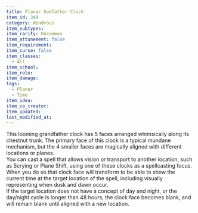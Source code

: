 ```yaml
---
title: Planar Godfather Clock
item_id: 349
category: Wondrous
item_subtypes: 
item_rarity: Uncommon
item_attunement: false
item_requirement: 
item_curse: false
item_classes: 
  - All
item_school: 
item_role: 
item_damage: 
tags:
  - Planar
  - Time
item_idea: 
item_co_creator: 
item_updated: 
last_modified_at: 
---
```


This looming grandfather clock has 5 faces arranged whimsically along its chestnut trunk. The primary face of this clock is a typical mundane mechanism, but the 4 smaller faces are magically aligned with different locations or planes.  
You can cast a spell that allows vision or transport to another location, such as <magic-spell>Scrying</magic-spell> or <magic-spell>Plane Shift</magic-spell>, using one of these clocks as a spellcasting focus. When you do so that clock face will transform to be able to show the current time at the target location of the spell, including visually representing when dusk and dawn occur.  
If the target location does not have a concept of day and night, or the day/night cycle is longer than 48 hours, the clock face becomes blank, and will remain blank until aligned with a new location.
